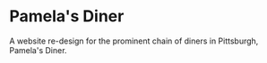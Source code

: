 # Pamela's Diner
A website re-design for the prominent chain of diners in Pittsburgh, Pamela's Diner.
